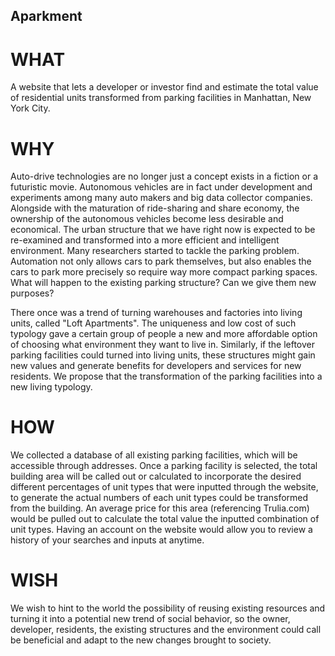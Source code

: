 ## Aparkment



# WHAT

A website that lets a developer or investor find and estimate the total value of residential units transformed from parking
facilities in Manhattan, New York City.


# WHY

Auto-drive technologies are no longer just a concept exists in a fiction or a futuristic movie. Autonomous vehicles are in fact
under development and experiments among many auto makers and big data collector companies. Alongside with the maturation of
ride-sharing and share economy, the ownership of the autonomous vehicles become less desirable and economical. The urban structure
that we have right now is expected to be re-examined and transformed into a more efficient and intelligent environment. Many
researchers started to tackle the parking problem. Automation not only allows cars to park themselves, but also enables the cars to
park more precisely so require way more compact parking spaces. What will happen to the existing parking structure? Can we give them
new purposes?

There once was a trend of turning warehouses and factories into living units, called "Loft Apartments". The uniqueness and low cost
of such typology gave a certain group of people a new and more affordable option of choosing what environment they want to live in.
Similarly, if the leftover parking facilities could turned into living units, these structures might gain new values and generate
benefits for developers and services for new residents. We propose that the transformation of the parking facilities into a new
living typology.


# HOW

We collected a database of all existing parking facilities, which will be accessible through addresses. Once a parking facility is
selected, the total building area will be called out or calculated to incorporate the desired different percentages of unit types
that were inputted through the website, to generate the actual numbers of each unit types could be transformed from the building.
An average price for this area (referencing Trulia.com) would be pulled out to calculate the total value the inputted combination of
unit types. Having an account on the website would allow you to review a history of your searches and inputs at anytime.


# WISH

We wish to hint to the world the possibility of reusing existing resources and turning it into a potential new trend of social
behavior, so the owner, developer, residents, the existing structures and the environment could call be beneficial and adapt to the
new changes brought to society.
